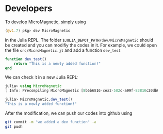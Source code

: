 # Developers

To develop MicroMagnetic, simply using
```julia
(@v1.7) pkg> dev MicroMagnetic
```
in the Julia REPL. The folder `$JULIA_DEPOT_PATH/dev/MicroMagnetic` should be created and you can modifiy the codes in it. 
For example, we could open the file `src/MicroMagnetic.jl` and add a function `dev_test` 
```julia
function dev_test()
    return "This is a newly added function!"
end
```
We can check it in a new Julia REPL:
```julia
julia> using MicroMagnetic
[ Info: Precompiling MicroMagnetic [8b6b6816-cea2-582c-a99f-83810c20db0f]

julia> MicroMagnetic.dev_test()
"This is a newly added function!"
```

After the modification, we can push our codes into github using 
```bash
git commit -m "we added a dev function" -a
git push
```

